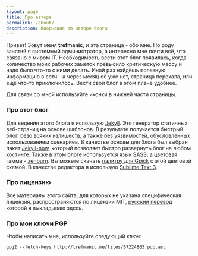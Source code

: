 ```yaml
---
layout: page
title: Про автора
permalink: /about/
description: Иформация об авторе блога
---
```


Привет! Зовут меня **trefmanic**, и эта страница - обо мне. По роду занятий я системный администратор, 
а интересно мне почти всё, что связано с миром IT. Необходимость вести этот блог появилась, когда количество моих рабочих заметок превысило критическую массу и надо было что-то с ними делать. Иной раз найдёшь полезную информацию в сети - а через месяц её уже нет, страница перехала, или ещё что-то приключилось. Вести свой блог в этом плане удобнее.

Для связи со мной используйте иконки в нижней части страницы.

### Про этот блог ###

Для ведения этого блога я использую [Jekyll][1]. Это генератор статичных веб-страниц на основе шаблонов. В результате получается быстрый блог, безо всяких излишеств, а также без уязвимостей, обусловленных использованием сценариев. В качестве основы для блога был выбран пакет [Jekyll-now][2], который позволяет быстро развернуть блог на любом хостинге. Также в этом блоге используется язык [SASS][4], а цветовая гамма - [zenburn][5]. Вы можете скачать [палитру для Gpick][6] с этой цветовой схемой. В качестве редактора я использую [Sublime Text 3][7].

### Про лицензию ###

Все материалы этого сайта, для которых не указана специфическая лицензия, распространяются по лицензии MIT, [русский перевод][3] которой я выкладываю здесь.

### Про мои ключи PGP ###

Чтобы написать мне, используйте следующий ключ:

    gpg2 --fetch-keys http://trefmanic.me/files/B7224863.pub.asc

[1]: https://jekyllrb.com/ "Официальный сайт Jekyll"
[2]: https://github.com/barryclark/jekyll-now "Jekyll-now на гитхабе"
[3]: http://trefmanic.me/files/mit.txt "Копия русского перевода лицензии MIT"
[4]: http://sass-lang.com/ "Официальный сайт SASS"
[5]: http://kippura.org/zenburnpage/ "Сайт, посвящённый zenburn"
[6]: http://trefmanic.me/files/zenmin.gpa "Палитра zenburn для GPick"
[7]: https://www.sublimetext.com/ "Официальный сайт Sublime Text"